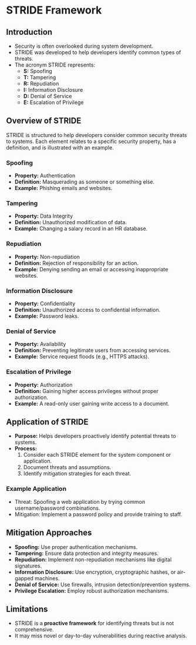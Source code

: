 # STRIDE Framework

## Introduction

- Security is often overlooked during system development.
- STRIDE was developed to help developers identify common types of threats.
- The acronym STRIDE represents:
  - **S:** Spoofing
  - **T:** Tampering
  - **R:** Repudiation
  - **I:** Information Disclosure
  - **D:** Denial of Service
  - **E:** Escalation of Privilege

## Overview of STRIDE

STRIDE is structured to help developers consider common security threats to systems. Each element relates to a specific security property, has a definition, and is illustrated with an example.

### Spoofing
- **Property:** Authentication
- **Definition:** Masquerading as someone or something else.
- **Example:** Phishing emails and websites.

### Tampering
- **Property:** Data Integrity
- **Definition:** Unauthorized modification of data.
- **Example:** Changing a salary record in an HR database.

### Repudiation
- **Property:** Non-repudiation
- **Definition:** Rejection of responsibility for an action.
- **Example:** Denying sending an email or accessing inappropriate websites.

### Information Disclosure
- **Property:** Confidentiality
- **Definition:** Unauthorized access to confidential information.
- **Example:** Password leaks.

### Denial of Service
- **Property:** Availability
- **Definition:** Preventing legitimate users from accessing services.
- **Example:** Service request floods (e.g., HTTPS attacks).

### Escalation of Privilege
- **Property:** Authorization
- **Definition:** Gaining higher access privileges without proper authorization.
- **Example:** A read-only user gaining write access to a document.

## Application of STRIDE

- **Purpose:** Helps developers proactively identify potential threats to systems.
- **Process:**
  1. Consider each STRIDE element for the system component or application.
  2. Document threats and assumptions.
  3. Identify mitigation strategies for each threat.

### Example Application
- Threat: Spoofing a web application by trying common username/password combinations.
- Mitigation: Implement a password policy and provide training to staff.

## Mitigation Approaches

- **Spoofing:** Use proper authentication mechanisms.
- **Tampering:** Ensure data protection and integrity measures.
- **Repudiation:** Implement non-repudiation mechanisms like digital signatures.
- **Information Disclosure:** Use encryption, cryptographic hashes, or air-gapped machines.
- **Denial of Service:** Use firewalls, intrusion detection/prevention systems.
- **Privilege Escalation:** Employ robust authorization mechanisms.

## Limitations

- STRIDE is a **proactive framework** for identifying threats but is not comprehensive.
- It may miss novel or day-to-day vulnerabilities during reactive analysis.